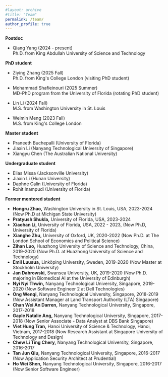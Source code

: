 ```yaml
---
#layout: archive
#title: "Team"
permalink: /team/
author_profile: true
---
```


<b>Postdoc</b> 
- Qiang Yang  (2024 - present)  
  Ph.D. from King Abdullah University of Science and Technology

<b>PhD student</b> 
- Ziying Zhang (2025 Fall)    
  Ph.D. from King's College London (visiting PhD student)

- Mohammad Shafieinouri (2025 Summer)    
  MD-PhD program from the University of Florida (rotating PhD student)
  
- Lin Li (2024 Fall)    
  M.S. from Washington University in St. Louis

- Weimin Meng (2023 Fall)  
  M.S. from King's College London  
  
<b>Master student</b>  
- Praneeth Buchepalli (University of Florida)
- Jiaxin Li (Nanyang Technological University of Singapore)  
- Xiangyu Chen (The Australian National University)  

<b>Undergraduate student</b>
- Elias Missa (Jacksonville University)
- Jiaxin Li (Hunan University)
- Daphne Calin (University of Florida) 
- Rohit Inampudi (University of Florida)  

<b>Former mentored student</b>  
- <b>Hongru Zhao,</b> Washington University in St. Louis, USA, 2023-2024 (Now Ph.D at Michigan State University)
- <b>Pratyush Shukla,</b> University of Florida, USA, 2023-2024
- <b>Xiaohan Li,</b> University of Florida, USA, 2022 - 2023, (Now Ph.D, University of Florida)
- <b>Xianghe Zhu,</b> University of Oxford, UK, 2020-2022 (Now Ph.D. at The London School of Economics and Political Science)
- <b>Zihan Luo,</b> Huazhong University of Science and Technology, China, 2019-2020 (Now Ph.D. at Huazhong University of Science and Technology)
- <b>Emil Luusua,</b> Linköping University, Sweden, 2019-2020 (Now Master at Stockholm University)
- <b>Jan Dabrowski,</b> Swansea University, UK, 2019-2020 (Now Ph.D. majoring in Biomedical AI at the University of Edinburgh)
- <b>Nyi Nyi Thwin,</b> Nanyang Technological University, Singapore, 2019-2020 (Now Software Engineer 2 at Dell Technologies)  
- <b>Ong Wenqi,</b> Nanyang Technological University, Singapore, 2018-2019 (Now Assistant Manager at Land Transport Authority (LTA) Singapore)
- <b>Chan Wei An Darren,</b> Nanyang Technological University, Singapore, 2017-2018     
- <b>Gayle Natalie Ang,</b> Nanyang Technological University, Singapore, 2017-2018 (Now Senior Associate - Data Analyst at DBS Bank Singapore)    
- <b>Viet Hung Tran,</b> Hanoi University of Science & Technology, Hanoi, Vietnam, 2017-2018 (Now Research Assistant at Singapore University of Technology and Design) 
- <b>Chew Li Ting Chery,</b> Nanyang Technological University, Singapore, 2016-2017   
- <b>Tan Jun Qiu,</b> Nanyang Technological University, Singapore, 2016-2017 (Now Application Security Architect at Prudential)  
- <b>Ho Wei Shen,</b> Nanyang Technological University, Singapore, 2016-2017 (Now Senior Software Engineer)
